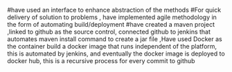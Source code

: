 #have used an interface to enhance abstraction of the methods
#For quick delivery of solution to problems , have implemented agile methodology in the form of automating build/deployment 
#have created a maven project ,linked to github as the source control, connected github to jenkins that automates maven install command to create a jar file ,Have used Docker as the container build a docker image that runs independent of the platform, this is automated by jenkins, and eventually the docker image is deployed to docker hub, this is a recursive process for every commit to github